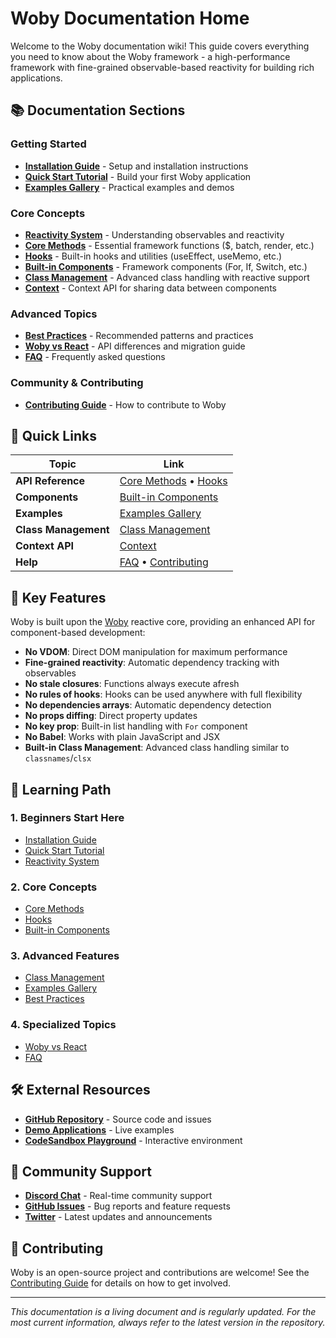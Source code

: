 # Woby Documentation Home

Welcome to the Woby documentation wiki! This guide covers everything you need to know about the Woby framework - a high-performance framework with fine-grained observable-based reactivity for building rich applications.

## 📚 Documentation Sections

### Getting Started
- **[Installation Guide](./Installation.md)** - Setup and installation instructions
- **[Quick Start Tutorial](./Quick-Start.md)** - Build your first Woby application
- **[Examples Gallery](./Examples.md)** - Practical examples and demos

### Core Concepts
- **[Reactivity System](./Reactivity-System.md)** - Understanding observables and reactivity
- **[Core Methods](./Core-Methods.md)** - Essential framework functions ($, batch, render, etc.)
- **[Hooks](./Hooks.md)** - Built-in hooks and utilities (useEffect, useMemo, etc.)
- **[Built-in Components](./Built-in-Components.md)** - Framework components (For, If, Switch, etc.)
- **[Class Management](./Class-Management.md)** - Advanced class handling with reactive support
- **[Context](./Context.md)** - Context API for sharing data between components

### Advanced Topics
- **[Best Practices](./Best-Practices.md)** - Recommended patterns and practices
- **[Woby vs React](./@woby/vs-React.md)** - API differences and migration guide
- **[FAQ](./FAQ.md)** - Frequently asked questions

### Community & Contributing
- **[Contributing Guide](./Contributing.md)** - How to contribute to Woby

## 🚀 Quick Links

| Topic | Link |
|-------|------|
| **API Reference** | [Core Methods](./Core-Methods.md) • [Hooks](./Hooks.md) |
| **Components** | [Built-in Components](./Built-in-Components.md) |
| **Examples** | [Examples Gallery](./Examples.md) |
| **Class Management** | [Class Management](./Class-Management.md) |
| **Context API** | [Context](./Context.md) |
| **Help** | [FAQ](./FAQ.md) • [Contributing](./Contributing.md) |

## 🎯 Key Features

Woby is built upon the [Woby](https://github.com/wobyjs/woby) reactive core, providing an enhanced API for component-based development:

- **No VDOM**: Direct DOM manipulation for maximum performance
- **Fine-grained reactivity**: Automatic dependency tracking with observables
- **No stale closures**: Functions always execute afresh
- **No rules of hooks**: Hooks can be used anywhere with full flexibility
- **No dependencies arrays**: Automatic dependency detection
- **No props diffing**: Direct property updates
- **No key prop**: Built-in list handling with `For` component
- **No Babel**: Works with plain JavaScript and JSX
- **Built-in Class Management**: Advanced class handling similar to `classnames`/`clsx`

## 📖 Learning Path

### 1. **Beginners Start Here**
- [Installation Guide](./Installation.md)
- [Quick Start Tutorial](./Quick-Start.md)
- [Reactivity System](./Reactivity-System.md)

### 2. **Core Concepts**
- [Core Methods](./Core-Methods.md)
- [Hooks](./Hooks.md)
- [Built-in Components](./Built-in-Components.md)

### 3. **Advanced Features**
- [Class Management](./Class-Management.md)
- [Examples Gallery](./Examples.md)
- [Best Practices](./Best-Practices.md)

### 4. **Specialized Topics**
- [Woby vs React](./@woby/vs-React.md)
- [FAQ](./FAQ.md)

## 🛠️ External Resources

- **[GitHub Repository](https://github.com/wobyjs/woby)** - Source code and issues
- **[Demo Applications](https://github.com/wobyjs/demo)** - Live examples
- **[CodeSandbox Playground](https://codesandbox.io/s/playground-7w2pxg)** - Interactive environment

## 🤝 Community Support

- **[Discord Chat](https://discord.gg/E6pK7VpnjC)** - Real-time community support
- **[GitHub Issues](https://github.com/wobyjs/woby/issues)** - Bug reports and feature requests
- **[Twitter](https://twitter.com/wobyjs)** - Latest updates and announcements

## 📝 Contributing

Woby is an open-source project and contributions are welcome! See the [Contributing Guide](./Contributing.md) for details on how to get involved.

---

*This documentation is a living document and is regularly updated. For the most current information, always refer to the latest version in the repository.*